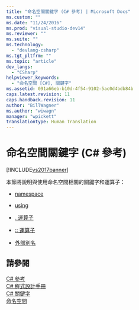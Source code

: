 ```yaml
---
title: "命名空間關鍵字 (C# 參考) | Microsoft Docs"
ms.custom: ""
ms.date: "11/24/2016"
ms.prod: "visual-studio-dev14"
ms.reviewer: ""
ms.suite: ""
ms.technology: 
  - "devlang-csharp"
ms.tgt_pltfrm: ""
ms.topic: "article"
dev_langs: 
  - "CSharp"
helpviewer_keywords: 
  - "命名空間 [C#], 關鍵字"
ms.assetid: 091a66eb-b10d-4f54-9102-5ac0d4bdb84b
caps.latest.revision: 11
caps.handback.revision: 11
author: "BillWagner"
ms.author: "wiwagn"
manager: "wpickett"
translationtype: Human Translation
---
```

# 命名空間關鍵字 (C# 參考)
[!INCLUDE[vs2017banner](../../../csharp/includes/vs2017banner.md)]

本節將說明與使用命名空間相關的關鍵字和運算子：  
  
-   [namespace](../../../csharp/language-reference/keywords/namespace.md)  
  
-   [using](../../../csharp/language-reference/keywords/using.md)  
  
-   [.  運算子](../../../csharp/language-reference/operators/member-access-operator.md)  
  
-   [:: 運算子](../../../csharp/language-reference/operators/namespace-alias-qualifer.md)  
  
-   [外部別名](../../../csharp/language-reference/keywords/extern-alias.md)  
  
## 請參閱  
 [C\# 參考](../../../csharp/language-reference/index.md)   
 [C\# 程式設計手冊](../../../csharp/programming-guide/index.md)   
 [C\# 關鍵字](../../../csharp/language-reference/keywords/index.md)   
 [命名空間](../../../csharp/programming-guide/namespaces/index.md)